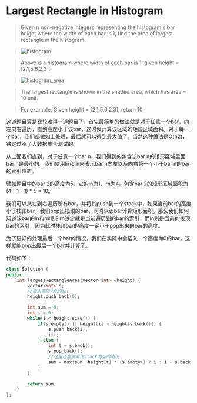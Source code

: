 # Largest Rectangle in Histogram

> Given n non-negative integers representing the histogram's bar height where the width of each bar is 1, find the area of largest rectangle in the histogram.

> ![histogram](http://www.leetcode.com/wp-content/uploads/2012/04/histogram.png)

> Above is a histogram where width of each bar is 1, given height = [2,1,5,6,2,3].

> ![histogram_area](http://www.leetcode.com/wp-content/uploads/2012/04/histogram_area.png)

> The largest rectangle is shown in the shaded area, which has area = 10 unit.

> For example,
> Given height = [2,1,5,6,2,3],
> return 10.

这道题目算是比较难得一道题目了，首先最简单的做法就是对于任意一个bar，向左向右遍历，直到高度小于该bar，这时候计算该区域的矩形区域面积。对于每一个bar，我们都做如上处理，最后就可以得到最大值了。当然这种做法是O(n2)，铁定过不了大数据集合测试的。

从上面我们直到，对于任意一个bar n，我们得到的包含该bar n的矩形区域里面bar n是最小的。我们使用ln和rn来表示bar n向左以及向右第一个小于bar n的bar的索引位置。

譬如题目中的bar 2的高度为5，它的ln为1，rn为4。包含bar 2的矩形区域面积为(4 - 1 - 1) * 5 = 10。

我们可以从左到右遍历所有bar，并将其push到一个stack中，如果当前bar的高度小于栈顶bar，我们pop出栈顶的bar，同时以该bar计算矩形面积。那么我们如何知道该bar的ln和rn呢？rn铁定就是当前遍历到的bar的索引，而ln则是当前的栈顶bar的索引，因为此时栈顶bar的高度一定小于pop出来的bar的高度。

为了更好的处理最后一个bar的情况，我们在实际中会插入一个高度为0的bar，这样就能pop出最后一个bar并计算了。

代码如下：

```c++
class Solution {
public:
    int largestRectangleArea(vector<int> &height) {
        vector<int> s;
        //插入高度为0的bar
        height.push_back(0);

        int sum = 0;
        int i = 0;
        while(i < height.size()) {
            if(s.empty() || height[i] > height[s.back()]) {
                s.push_back(i);
                i++;
            } else {
                int t = s.back();
                s.pop_back();
                //这里还需要考虑stack为空的情况
                sum = max(sum, height[t] * (s.empty() ? i : i - s.back() - 1));
            }
        }

        return sum;
    }
};

```
